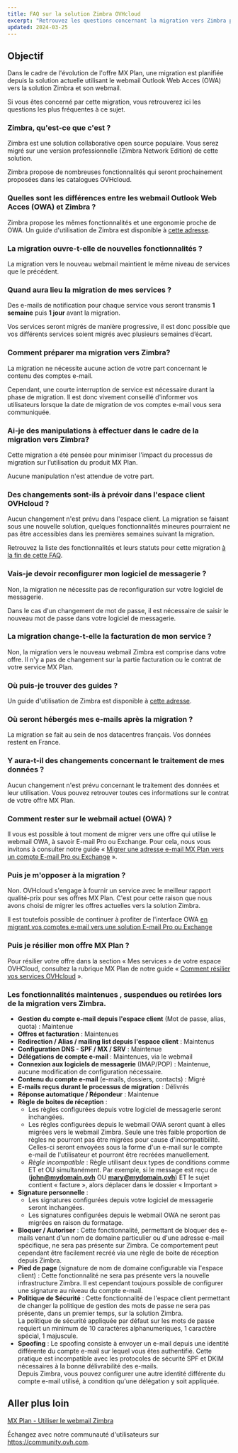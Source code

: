 ```yaml
---
title: FAQ sur la solution Zimbra OVHcloud
excerpt: "Retrouvez les questions concernant la migration vers Zimbra pour l'offre MX Plan OVHcloud"
updated: 2024-03-25
---
```


## Objectif

Dans le cadre de l'évolution de l'offre MX Plan, une migration est planifiée depuis la solution actuelle utilisant le webmail Outlook Web Acces (OWA) vers la solution Zimbra et son webmail.

Si vous êtes concerné par cette migration, vous retrouverez ici les questions les plus fréquentes à ce sujet.

### Zimbra, qu'est-ce que c'est ?

Zimbra est une solution collaborative open source populaire. Vous serez migré sur une version professionnelle (Zimbra Network Edition) de cette solution.

Zimbra propose de nombreuses fonctionnalités qui seront prochainement proposées dans les catalogues OVHcloud.

### Quelles sont les différences entre les webmail Outlook Web Acces (OWA) et Zimbra ?

Zimbra propose les mêmes fonctionnalités et une ergonomie proche de OWA. Un guide d'utilisation de Zimbra est disponible à [cette adresse](/pages/web_cloud/email_and_collaborative_solutions/mx_plan/email_zimbra).

### La migration ouvre-t-elle de nouvelles fonctionnalités ?

La migration vers le nouveau webmail maintient le même niveau de services que le précédent.

### Quand aura lieu la migration de mes services ?

Des e-mails de notification pour chaque service vous seront transmis **1 semaine** puis **1 jour** avant la migration.

Vos services seront migrés de manière progressive, il est donc possible que vos différents services soient migrés avec plusieurs semaines d’écart.

### Comment préparer ma migration vers Zimbra?

La migration ne nécessite aucune action de votre part concernant le contenu des comptes e-mail.

Cependant, une courte interruption de service est nécessaire durant la phase de migration. Il est donc vivement conseillé d'informer vos utilisateurs lorsque la date de migration de vos comptes e-mail vous sera communiquée.

### Ai-je des manipulations à effectuer dans le cadre de la migration vers Zimbra?

Cette migration a été pensée pour minimiser l'impact du processus de migration sur l’utilisation du produit MX Plan.

Aucune manipulation n'est attendue de votre part.

### Des changements sont-ils à prévoir dans l'espace client OVHcloud ?

Aucun changement n'est prévu dans l'espace client. La migration se faisant sous une nouvelle solution, quelques fonctionnalités mineures pourraient ne pas être accessibles dans les premières semaines suivant la migration.

Retrouvez la liste des fonctionnalités et leurs statuts pour cette migration [à la fin de cette FAQ](#features).

### Vais-je devoir reconfigurer mon logiciel de messagerie ?

Non, la migration ne nécessite pas de reconfiguration sur votre logiciel de messagerie.

Dans le cas d'un changement de mot de passe, il est nécessaire de saisir le nouveau mot de passe dans votre logiciel de messagerie.

### La migration change-t-elle la facturation de mon service ?

Non, la migration vers le nouveau webmail Zimbra est comprise dans votre offre. Il n'y a pas de changement sur la partie facturation ou le contrat de votre service MX Plan.

### Où puis-je trouver des guides ?

Un guide d'utilisation de Zimbra est disponible à [cette adresse](/pages/web_cloud/email_and_collaborative_solutions/mx_plan/email_zimbra).

### Où seront hébergés mes e-mails après la migration ?

La migration se fait au sein de nos datacentres français. Vos données restent en France.

### Y aura-t-il des changements concernant le traitement de mes données ?

Aucun changement n'est prévu concernant le traitement des données et leur utilisation. Vous pouvez retrouver toutes ces informations sur le contrat de votre offre MX Plan.

### Comment rester sur le webmail actuel (OWA) ?

Il vous est possible à tout moment de migrer vers une offre qui utilise le webmail OWA, à savoir E-mail Pro ou Exchange. Pour cela, nous vous invitons à consulter notre guide « [Migrer une adresse e-mail MX Plan vers un compte E-mail Pro ou Exchange](/pages/web_cloud/email_and_collaborative_solutions/migrating/migration_control_panel) ».

### Puis je m'opposer à la migration ?

Non. OVHcloud s'engage à fournir un service avec le meilleur rapport qualité-prix pour ses offres MX Plan. C'est pour cette raison que nous avons choisi de migrer les offres actuelles vers la solution Zimbra.

Il est toutefois possible de continuer à profiter de l'interface OWA [en migrant vos comptes e-mail vers une solution E-mail Pro ou Exchange](/pages/web_cloud/email_and_collaborative_solutions/migrating/migration_control_panel)

### Puis je résilier mon offre MX Plan ?

Pour résilier votre offre dans la section « Mes services » de votre espace OVHCloud, consultez la rubrique MX Plan de notre guide « [Comment résilier vos services OVHcloud](/pages/account_and_service_management/managing_billing_payments_and_services/how_to_cancel_services#mxplan) ».

### Les fonctionnalités maintenues , suspendues ou retirées lors de la migration vers Zimbra. <a name="features"></a>

- **Gestion du compte e-mail depuis l'espace client** (Mot de passe, alias, quota) : Maintenue
- **Offres et facturation** : Maintenues
- **Redirection / Alias / mailing list depuis l'espace client** : Maintenus
- **Configuration DNS - SPF / MX / SRV** : Maintenue
- **Délégations de compte e-mail** : Maintenues, via le webmail
- **Connexion aux logiciels de messagerie** (IMAP/POP) : Maintenue, aucune modification de configuration nécessaire.
- **Contenu du compte e-mail** (e-mails, dossiers, contacts) : Migré
- **E-mails reçus durant le processus de migration** : Délivrés
- **Réponse automatique / Répondeur** : Maintenue
- **Règle de boites de réception** :
    - Les règles configurées depuis votre logiciel de messagerie seront inchangées.
    - Les règles configurées depuis le webmail OWA seront quant à elles migrées vers le webmail Zimbra. Seule une très faible proportion de règles ne pourront pas être migrées pour cause d'incompatibilité. Celles-ci seront envoyées sous la forme d'un e-mail sur le compte e-mail de l'utilisateur et pourront être recréées manuellement.
    - *Règle incompatible* : Règle utilisant deux types de conditions comme ET et OU simultanément. Par exemple, si le message est reçu de (**john@mydomain.ovh** OU **mary@mydomain.ovh**) ET le sujet contient « facture », alors déplacer dans le dossier « Important »
- **Signature personnelle** :
    - Les signatures configurées depuis votre logiciel de messagerie seront inchangées.
    - Les signatures configurées depuis le webmail OWA ne seront pas migrées en raison du formatage.
- **Bloquer / Autoriser** : Cette fonctionnalité, permettant de bloquer des e-mails venant d'un nom de domaine particulier ou d'une adresse e-mail spécifique, ne sera pas présente sur Zimbra. Ce comportement peut cependant être facilement recréé via une règle de boite de réception depuis Zimbra.
- **Pied de page** (signature de nom de domaine configurable via l'espace client) : Cette fonctionnalité ne sera pas présente vers la nouvelle infrastructure Zimbra. Il est cependant toujours possible de configurer une signature au niveau du compte e-mail.
- **Politique de Sécurité** : Cette fonctionnalité de l'espace client permettant de changer la politique de gestion des mots de passe ne sera pas présente, dans un premier temps, sur la solution Zimbra.<br> La politique de sécurité appliquée par défaut sur les mots de passe requiert un minimum de 10 caractères alphanumeriques, 1 caractère spécial, 1 majuscule.
- **Spoofing** : Le spoofing consiste à envoyer un e-mail depuis une identité différente du compte e-mail sur lequel vous êtes authentifié. Cette pratique est incompatible avec les protocoles de sécurité SPF et DKIM nécessaires à la bonne délivrabilité des e-mails.<br>Depuis Zimbra, vous pouvez configurer une autre identité différente du compte e-mail utilisé, à condition qu'une délégation y soit appliquée.

## Aller plus loin

[MX Plan - Utiliser le webmail Zimbra](/pages/web_cloud/email_and_collaborative_solutions/mx_plan/email_zimbra)

Échangez avec notre communauté d'utilisateurs sur <https://community.ovh.com>.
